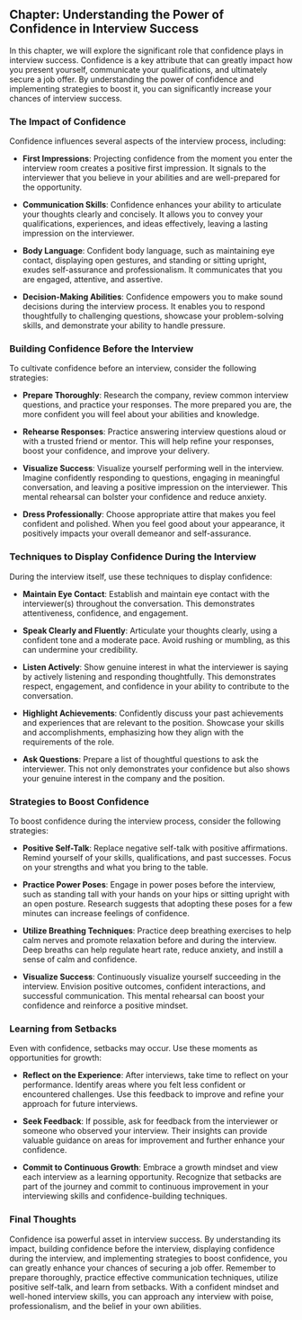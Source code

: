 Chapter: Understanding the Power of Confidence in Interview Success
-------------------------------------------------------------------

In this chapter, we will explore the significant role that confidence plays in interview success. Confidence is a key attribute that can greatly impact how you present yourself, communicate your qualifications, and ultimately secure a job offer. By understanding the power of confidence and implementing strategies to boost it, you can significantly increase your chances of interview success.

### The Impact of Confidence

Confidence influences several aspects of the interview process, including:

* **First Impressions**: Projecting confidence from the moment you enter the interview room creates a positive first impression. It signals to the interviewer that you believe in your abilities and are well-prepared for the opportunity.

* **Communication Skills**: Confidence enhances your ability to articulate your thoughts clearly and concisely. It allows you to convey your qualifications, experiences, and ideas effectively, leaving a lasting impression on the interviewer.

* **Body Language**: Confident body language, such as maintaining eye contact, displaying open gestures, and standing or sitting upright, exudes self-assurance and professionalism. It communicates that you are engaged, attentive, and assertive.

* **Decision-Making Abilities**: Confidence empowers you to make sound decisions during the interview process. It enables you to respond thoughtfully to challenging questions, showcase your problem-solving skills, and demonstrate your ability to handle pressure.

### Building Confidence Before the Interview

To cultivate confidence before an interview, consider the following strategies:

* **Prepare Thoroughly**: Research the company, review common interview questions, and practice your responses. The more prepared you are, the more confident you will feel about your abilities and knowledge.

* **Rehearse Responses**: Practice answering interview questions aloud or with a trusted friend or mentor. This will help refine your responses, boost your confidence, and improve your delivery.

* **Visualize Success**: Visualize yourself performing well in the interview. Imagine confidently responding to questions, engaging in meaningful conversation, and leaving a positive impression on the interviewer. This mental rehearsal can bolster your confidence and reduce anxiety.

* **Dress Professionally**: Choose appropriate attire that makes you feel confident and polished. When you feel good about your appearance, it positively impacts your overall demeanor and self-assurance.

### Techniques to Display Confidence During the Interview

During the interview itself, use these techniques to display confidence:

* **Maintain Eye Contact**: Establish and maintain eye contact with the interviewer(s) throughout the conversation. This demonstrates attentiveness, confidence, and engagement.

* **Speak Clearly and Fluently**: Articulate your thoughts clearly, using a confident tone and a moderate pace. Avoid rushing or mumbling, as this can undermine your credibility.

* **Listen Actively**: Show genuine interest in what the interviewer is saying by actively listening and responding thoughtfully. This demonstrates respect, engagement, and confidence in your ability to contribute to the conversation.

* **Highlight Achievements**: Confidently discuss your past achievements and experiences that are relevant to the position. Showcase your skills and accomplishments, emphasizing how they align with the requirements of the role.

* **Ask Questions**: Prepare a list of thoughtful questions to ask the interviewer. This not only demonstrates your confidence but also shows your genuine interest in the company and the position.

### Strategies to Boost Confidence

To boost confidence during the interview process, consider the following strategies:

* **Positive Self-Talk**: Replace negative self-talk with positive affirmations. Remind yourself of your skills, qualifications, and past successes. Focus on your strengths and what you bring to the table.

* **Practice Power Poses**: Engage in power poses before the interview, such as standing tall with your hands on your hips or sitting upright with an open posture. Research suggests that adopting these poses for a few minutes can increase feelings of confidence.

* **Utilize Breathing Techniques**: Practice deep breathing exercises to help calm nerves and promote relaxation before and during the interview. Deep breaths can help regulate heart rate, reduce anxiety, and instill a sense of calm and confidence.

* **Visualize Success**: Continuously visualize yourself succeeding in the interview. Envision positive outcomes, confident interactions, and successful communication. This mental rehearsal can boost your confidence and reinforce a positive mindset.

### Learning from Setbacks

Even with confidence, setbacks may occur. Use these moments as opportunities for growth:

* **Reflect on the Experience**: After interviews, take time to reflect on your performance. Identify areas where you felt less confident or encountered challenges. Use this feedback to improve and refine your approach for future interviews.

* **Seek Feedback**: If possible, ask for feedback from the interviewer or someone who observed your interview. Their insights can provide valuable guidance on areas for improvement and further enhance your confidence.

* **Commit to Continuous Growth**: Embrace a growth mindset and view each interview as a learning opportunity. Recognize that setbacks are part of the journey and commit to continuous improvement in your interviewing skills and confidence-building techniques.

### Final Thoughts

Confidence isa powerful asset in interview success. By understanding its impact, building confidence before the interview, displaying confidence during the interview, and implementing strategies to boost confidence, you can greatly enhance your chances of securing a job offer. Remember to prepare thoroughly, practice effective communication techniques, utilize positive self-talk, and learn from setbacks. With a confident mindset and well-honed interview skills, you can approach any interview with poise, professionalism, and the belief in your own abilities.
